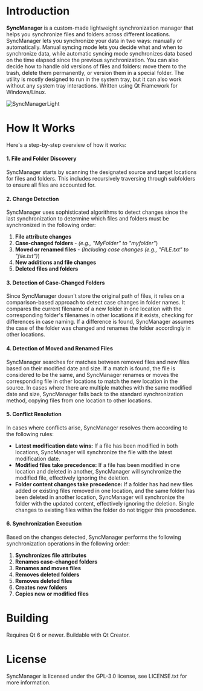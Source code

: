 # Introduction

**SyncManager** is a custom-made lightweight synchronization manager that helps you synchronize files and folders across different locations. SyncManager lets you synchronize your data in two ways: manually or automatically. Manual syncing mode lets you decide what and when to synchronize data, while automatic syncing mode synchronizes data based on the time elapsed since the previous synchronization. You can also decide how to handle old versions of files and folders: move them to the trash, delete them permanently, or version them in a special folder. The utility is mostly designed to run in the system tray, but it can also work without any system tray interactions. Written using Qt Framework for Windows/Linux.

![SyncManagerLight](https://github.com/user-attachments/assets/c25d45ee-5051-463a-b183-8a6408cf3367)

# How It Works
Here's a step-by-step overview of how it works:
#### 1. File and Folder Discovery
SyncManager starts by scanning the designated source and target locations for files and folders. This includes recursively traversing through subfolders to ensure all files are accounted for.
#### 2. Change Detection
SyncManager uses sophisticated algorithms to detect changes since the last synchronization to determine which files and folders must be synchronized in the following order:
1. **File attribute changes**
1. **Case-changed folders** - *(e.g., "MyFolder" to "myfolder"*)
1. **Moved or renamed files** - *(Including case changes (e.g., "FILE.txt" to "file.txt")*)
1. **New additions and file changes**
1. **Deleted files and folders**
#### 3. Detection of Case-Changed Folders
Since SyncManager doesn't store the original path of files, it relies on a comparison-based approach to detect case changes in folder names. It compares the current filename of a new folder in one location with the corresponding folder's filenames in other locations if it exists, checking for differences in case naming. If a difference is found, SyncManager assumes the case of the folder was changed and renames the folder accordingly in other locations.
#### 4. Detection of Moved and Renamed Files
SyncManager searches for matches between removed files and new files based on their modified date and size. If a match is found, the file is considered to be the same, and SyncManager renames or moves the corresponding file in other locations to match the new location in the source. In cases where there are multiple matches with the same modified date and size, SyncManager falls back to the standard synchronization method, copying files from one location to other locations.
#### 5. Conflict Resolution
In cases where conflicts arise, SyncManager resolves them according to the following rules:
- **Latest modification date wins:** If a file has been modified in both locations, SyncManager will synchronize the file with the latest modification date.
- **Modified files take precedence:** If a file has been modified in one location and deleted in another, SyncManager will synchronize the modified file, effectively ignoring the deletion.
- **Folder content changes take precedence:** If a folder has had new files added or existing files removed in one location, and the same folder has been deleted in another location, SyncManager will synchronize the folder with the updated content, effectively ignoring the deletion. Single changes to existing files within the folder do not trigger this precedence.
#### 6. Synchronization Execution
Based on the changes detected, SyncManager performs the following synchronization operations in the following order:
1. **Synchronizes file attributes**
1. **Renames case-changed folders**
1. **Renames and moves files**
1. **Removes deleted folders**
1. **Removes deleted files**
1. **Creates new folders**
1. **Copies new or modified files**

# Building
Requires Qt 6 or newer. Buildable with Qt Creator.

# License
SyncManager is licensed under the GPL-3.0 license, see LICENSE.txt for more information.
